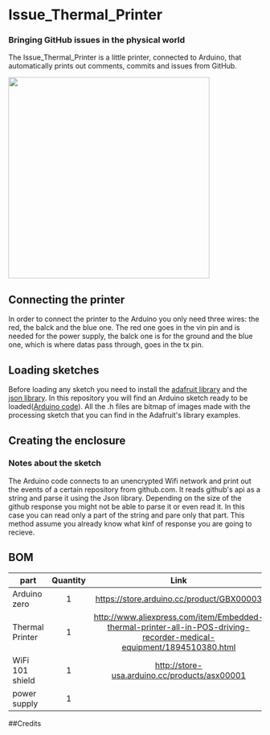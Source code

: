 # Issue_Thermal_Printer
### Bringing GitHub issues in the physical world
The Issue_Thermal_Printer is a little printer, connected to Arduino, that automatically prints out comments, commits and issues from GitHub.

<img src="https://github.com/CasaJasmina/Issue_ThermalPrinter/blob/master/Img/Printer.jpg " width="400" /> 

## Connecting the printer

In order to connect the printer to the Arduino you only need three wires: the red, the balck and the blue one.
The red one goes in the vin pin and is needed for the power supply, the balck one is for the ground and the blue one, which is where datas pass through, goes in the tx pin.



## Loading sketches

Before loading any sketch you need to install the [adafruit library](https://github.com/adafruit/Adafruit-Thermal-Printer-Library) and the [json library](https://github.com/bblanchon/ArduinoJson).
In this repository you will find an Arduino sketch ready to be loaded([Arduino code](https://github.com/CasaJasmina/Issue_ThermalPrinter/tree/master/Arduino_Github_Printer)).
All the .h files are bitmap of images made with the processing sketch that you can find in the Adafruit's library examples.



## Creating the enclosure



### Notes about the sketch

The Arduino code connects to an unencrypted Wifi network and
print out the events of a certain repository from github.com.
It reads github's api as a string and parse it using
the Json library.
Depending on the size of the github response you might not be able to parse it or even read it.
In this case you can read only a part of the string and pare only that part. This method assume you already know 
what kinf of response you are going to recieve.





## BOM

| part		        | Quantity | Link |
| -------------     |:--------:| :--------:| 
| Arduino zero        | 1 | https://store.arduino.cc/product/GBX00003 | 
| Thermal Printer      | 1 | http://www.aliexpress.com/item/Embedded-thermal-printer-all-in-POS-driving-recorder-medical-equipment/1894510380.html | 
| WiFi 101 shield   | 1 | http://store-usa.arduino.cc/products/asx00001	| 
| power supply    | 1 |  | 



##Credits


